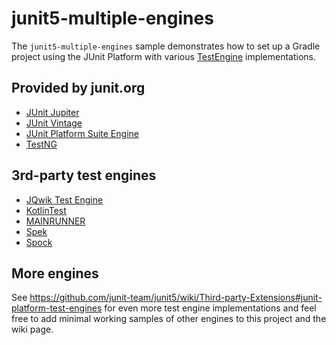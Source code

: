 # junit5-multiple-engines

The `junit5-multiple-engines` sample demonstrates how to set up a Gradle project
using the JUnit Platform with various [TestEngine][guide-custom-engine] implementations.

## Provided by junit.org

 * [JUnit Jupiter](https://docs.junit.org/current/user-guide)
 * [JUnit Vintage](https://docs.junit.org/current/user-guide)
 * [JUnit Platform Suite Engine](https://docs.junit.org/current/user-guide/#junit-platform-suite-engine)
 * [TestNG](https://github.com/junit-team/testng-engine)
 
## 3rd-party test engines 
 
 * [JQwik Test Engine](https://jqwik.net)
 * [KotlinTest](https://github.com/kotlintest/kotlintest)
 * [MAINRUNNER](https://github.com/sormuras/mainrunner)
 * [Spek](https://spekframework.org)
 * [Spock](https://spockframework.org/)

## More engines

See https://github.com/junit-team/junit5/wiki/Third-party-Extensions#junit-platform-test-engines
for even more test engine implementations and feel free to add minimal working samples of other
engines to this project and the wiki page.

[guide-custom-engine]: https://docs.junit.org/current/user-guide/#launcher-api-engines-custom "Plugging in Your Own Test Engine"
